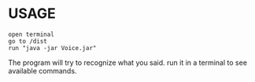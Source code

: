 # USAGE

```
open terminal
go to /dist
run "java -jar Voice.jar"
```

The program will try to recognize what you said. run it in a terminal to see available commands.

